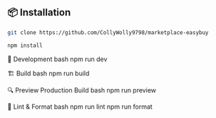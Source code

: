 ## 📦 Installation

```bash
git clone https://github.com/CollyWolly9798/marketplace-easybuy

npm install
```

🧪 Development bash npm run dev

🏗 Build bash npm run build

🔍 Preview Production Build bash npm run preview

🧹 Lint & Format bash npm run lint npm run format
